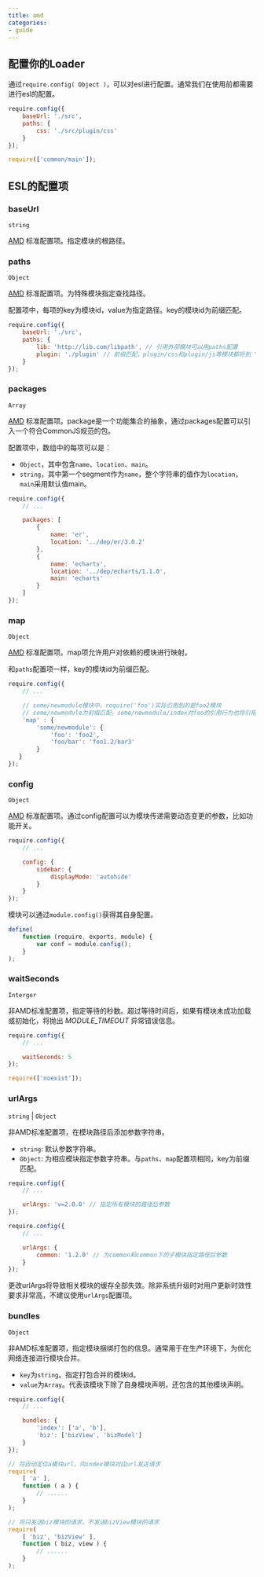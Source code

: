 ```yaml
---
title: amd
categories:
- guide
---
```



配置你的Loader
--------

通过`require.config( Object )`，可以对esl进行配置。通常我们在使用前都需要进行esl的配置。

```javascript
require.config({
    baseUrl: './src',
    paths: {
        css: './src/plugin/css'
    }
});

require(['common/main']);
```


ESL的配置项
--------

### baseUrl

`string`

[AMD](https://github.com/amdjs/amdjs-api/wiki/Common-Config) 标准配置项。指定模块的根路径。


### paths

`Object`

[AMD](https://github.com/amdjs/amdjs-api/wiki/Common-Config) 标准配置项。为特殊模块指定查找路径。

配置项中，每项的key为模块id，value为指定路径。key的模块id为前缀匹配。

```javascript
require.config({
    baseUrl: './src',
    paths: {
        lib: 'http://lib.com/libpath', // 引用外部模块可以用paths配置
        plugin: './plugin' // 前缀匹配，plugin/css和plugin/js等模块都将到 "./plugin"下查找
    }
});
```

### packages

`Array`

[AMD](https://github.com/amdjs/amdjs-api/wiki/Common-Config) 标准配置项。package是一个功能集合的抽象，通过packages配置可以引入一个符合CommonJS规范的包。

配置项中，数组中的每项可以是：

+ `Object`，其中包含`name`、`location`、`main`。
+ `string`，其中第一个segment作为`name`，整个字符串的值作为`location`，`main`采用默认值main。

```javascript
require.config({
    // ...

    packages: [
        {
            name: 'er',
            location: '../dep/er/3.0.2'
        },
        {
            name: 'echarts',
            location: '../dep/echarts/1.1.0',
            main: 'echarts'
        }
    ]
});
```


### map

`Object`

[AMD](https://github.com/amdjs/amdjs-api/wiki/Common-Config) 标准配置项。map项允许用户对依赖的模块进行映射。

和`paths`配置项一样，key的模块id为前缀匹配。

```javascript
require.config({
    // ...

    // some/newmodule模块中，require('foo')实际引用到的是foo2模块
    // some/newmodule为前缀匹配，some/newmodule/index对foo的引用行为也将引用foo2
    'map' : {
        'some/newmodule': {
            'foo': 'foo2',
            'foo/bar': 'foo1.2/bar3'
        }
   }
});
```



### config

`Object`

[AMD](https://github.com/amdjs/amdjs-api/wiki/Common-Config) 标准配置项。通过config配置可以为模块传递需要动态变更的参数，比如功能开关。

```javascript
require.config({
    // ...

    config: {
        sidebar: {
            displayMode: 'autohide'
        }
    }
});
```

模块可以通过`module.config()`获得其自身配置。

```javascript
define(
    function (require, exports, module) {
        var conf = module.config();
    }
);
```


### waitSeconds

`Interger`

非AMD标准配置项，指定等待的秒数。超过等待时间后，如果有模块未成功加载或初始化，将抛出 *MODULE_TIMEOUT* 异常错误信息。

```javascript
require.config({
    // ...

    waitSeconds: 5
});

require(['noexist']);
```


### urlArgs

`string` | `Object`

非AMD标准配置项，在模块路径后添加参数字符串。

+ `string`: 默认参数字符串。
+ `Object`: 为相应模块指定参数字符串。与`paths`、`map`配置项相同，key为前缀匹配。

```javascript
require.config({
    // ...

    urlArgs: 'v=2.0.0' // 指定所有模块的路径后参数
});
```

```javascript
require.config({
    // ...

    urlArgs: {
        common: '1.2.0' // 为common和common下的子模块指定路径后参数
    }
});
```


更改urlArgs将导致相关模块的缓存全部失效。除非系统升级时对用户更新时效性要求非常高，不建议使用`urlArgs`配置项。


### bundles 

`Object`

非AMD标准配置项，指定模块捆绑打包的信息。通常用于在生产环境下，为优化网络连接进行模块合并。

+ `key`为`string`。指定打包合并的模块id。
+ `value`为`Array`。代表该模块下除了自身模块声明，还包含的其他模块声明。


```javascript
require.config({
    // ...

    bundles: {
        'index': ['a', 'b'],
        'biz': ['bizView', 'bizModel']
    }
});

// 将自动定位a模块url，向index模块对应url发送请求
require( 
    [ 'a' ], 
    function ( a ) {
        // ......
    }
);

// 将只发送biz模块的请求，不发送bizView模块的请求
require( 
    [ 'biz', 'bizView' ], 
    function ( biz, view ) {
        // ......
    }
);
```

